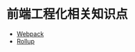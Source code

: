 # 前端工程化相关知识点

- [Webpack](https://webpack.docschina.org/concepts/)
- [Rollup](https://www.rollupjs.com/)
